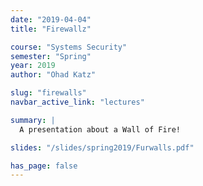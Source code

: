 ```yaml
---
date: "2019-04-04"
title: "Firewallz"

course: "Systems Security"
semester: "Spring"
year: 2019
author: "Ohad Katz"

slug: "firewalls"
navbar_active_link: "lectures"

summary: |
  A presentation about a Wall of Fire!

slides: "/slides/spring2019/Furwalls.pdf"

has_page: false
---
```

